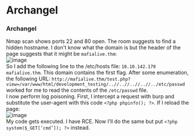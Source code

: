 # Archangel

### Archangel
Nmap scan shows ports 22 and 80 open. The room suggests to find a hidden hostname. I don't know what the domain is but the header of the page suggests that it might be `mafialive.thm`:<br />
![image](https://github.com/user-attachments/assets/fbb156ab-eecb-47da-85d6-882e749db36e)<br />
So I add the following line to the /etc/hosts file: `10.10.142.179 mafialive.thm`. This domain contains the first flag. 
After some enumeration, the following URL: `http://mafialive.thm/test.php?view=/var/www/html/development_testing/..//..//..//..//../etc/passwd` worked for me to read the contents of the `/etc/passwd` file.<br /> 
I now perform log poisoning. First, I intercept a request with burp and substitute the user-agent with this code `<?php phpinfo(); ?>`. If I reload the page: <br />
![image](https://github.com/user-attachments/assets/ba61ea3c-0e32-45e5-8142-9a842567b2e2)<br />
My code gets executed. I have RCE. Now I'll do the same but put `<?php system($_GET[‘cmd’]); ?>` instead.




